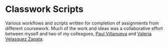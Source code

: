 # Classwork Scripts

Various workflows and scripts written for completion of assignments from different coursework. Much of the work and ideas was a collaborative effort between myself and two of my colleagues, [Paul Villanueva][PV] and [Valeria Velasquez Zapata][VV].

[PV]:https://github.com/pommevilla
[VV]:https://github.com/vvelasqz